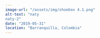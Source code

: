 ```yaml
---
image-url: "/assets/img/shoebox 4.1.png"
alt-text: "naty
naty-2"
date: "2019-05-31"
location: "Barranquilla, Colombia"
---
```



